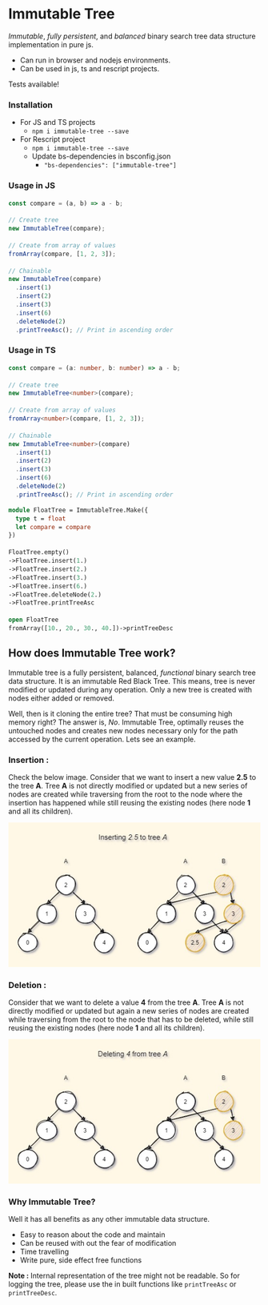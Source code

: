 # Immutable Tree

_Immutable_, _fully persistent_, and _balanced_ binary search tree data structure implementation in pure js.

- Can run in browser and nodejs environments.
- Can be used in js, ts and rescript projects.

Tests available!

### Installation

- For JS and TS projects
  - `npm i immutable-tree --save`
- For Rescript project
  - `npm i immutable-tree --save`
  - Update bs-dependencies in bsconfig.json
    - `"bs-dependencies": ["immutable-tree"]`

### Usage in JS

```javascript
const compare = (a, b) => a - b;

// Create tree
new ImmutableTree(compare);

// Create from array of values
fromArray(compare, [1, 2, 3]);

// Chainable
new ImmutableTree(compare)
  .insert(1)
  .insert(2)
  .insert(3)
  .insert(6)
  .deleteNode(2)
  .printTreeAsc(); // Print in ascending order
```

### Usage in TS

```typescript
const compare = (a: number, b: number) => a - b;

// Create tree
new ImmutableTree<number>(compare);

// Create from array of values
fromArray<number>(compare, [1, 2, 3]);

// Chainable
new ImmutableTree<number>(compare)
  .insert(1)
  .insert(2)
  .insert(3)
  .insert(6)
  .deleteNode(2)
  .printTreeAsc(); // Print in ascending order
```

```ocaml
module FloatTree = ImmutableTree.Make({
  type t = float
  let compare = compare
})

FloatTree.empty()
->FloatTree.insert(1.)
->FloatTree.insert(2.)
->FloatTree.insert(3.)
->FloatTree.insert(6.)
->FloatTree.deleteNode(2.)
->FloatTree.printTreeAsc

open FloatTree
fromArray([10., 20., 30., 40.])->printTreeDesc
```

## How does Immutable Tree work?

Immutable tree is a fully persistent, balanced, _functional_ binary search tree data structure. It is an immutable Red Black Tree. This means, tree is never modified or updated during any operation. Only a new tree is created with nodes either added or removed.

Well, then is it cloning the entire tree? That must be consuming high memory right? The answer is, _No_. Immutable Tree, optimally reuses the untouched nodes and creates new nodes necessary only for the path accessed by the current operation. Lets see an example.

### Insertion :

Check the below image. Consider that we want to insert a new value **2.5** to the tree **A**. Tree **A** is not directly modified or updated but a new series of nodes are created while traversing from the root to the node where the insertion has happened while still reusing the existing nodes (here node **1** and all its children).

![Immutable Tree Insertion](https://github.com/praveen-kumar-rr/readme-images/blob/main/immutable-tree-insert.jpg?raw=true)

### Deletion :

Consider that we want to delete a value **4** from the tree **A**. Tree **A** is not directly modified or updated but again a new series of nodes are created while traversing from the root to the node that has to be deleted, while still reusing the existing nodes (here node **1** and all its children).

![Immutable Tree Deletion](https://github.com/praveen-kumar-rr/readme-images/blob/main/immutable-tree-delete.jpg?raw=true)

### Why Immutable Tree?

Well it has all benefits as any other immutable data structure.

- Easy to reason about the code and maintain
- Can be reused with out the fear of modification
- Time travelling
- Write pure, side effect free functions

**Note :**
Internal representation of the tree might not be readable. So for logging the tree, please use the in built functions like `printTreeAsc` or `printTreeDesc`.
